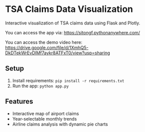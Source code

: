 # TSA Claims Data Visualization

Interactive visualization of TSA claims data using Flask and Plotly.

You can access the app via: https://sitongf.pythonanywhere.com/

You can access the demo video here: https://drive.google.com/file/d/1XmhQ5-DkDTekWrEvDlMf7aykr8ATFxT0/view?usp=sharing

## Setup
1. Install requirements:
```pip install -r requirements.txt```
2. Run the app:
```python app.py```

## Features
- Interactive map of airport claims
- Year-selectable monthly trends
- Airline claims analysis with dynamic pie charts
